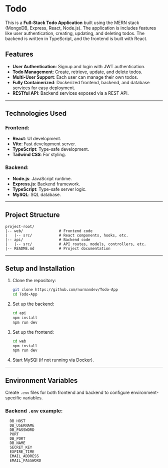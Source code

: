 # Todo

This is a **Full-Stack Todo Application** built using the MERN stack (MongoDB, Express, React, Node.js). The application is includes features like user authentication, creating, updating, and deleting todos. The backend is written in TypeScript, and the frontend is built with React.

## Features

- **User Authentication**: Signup and login with JWT authentication.
- **Todo Management**: Create, retrieve, update, and delete todos.
- **Multi-User Support**: Each user can manage their own todos.
- **Fully Containerized**: Dockerized frontend, backend, and database services for easy deployment.
- **RESTful API**: Backend services exposed via a REST API.

---

## Technologies Used

### Frontend:

- **React**: UI development.
- **Vite**: Fast development server.
- **TypeScript**: Type-safe development.
- **Tailwind CSS**: For styling.

### Backend:

- **Node.js**: JavaScript runtime.
- **Express.js**: Backend framework.
- **TypeScript**: Type-safe server logic.
- **MySQL**: SQL database.

---

## Project Structure

```
project-root/
|-- web/                # Frontend code
|   |-- src/            # React components, hooks, etc.
|-- api/                # Backend code
|   |-- src/            # API routes, models, controllers, etc.
|-- README.md           # Project documentation
```

---

## Setup and Installation


1. Clone the repository:

   ```bash
   git clone https://github.com/nurmandev/Todo-App
   cd Todo-App
   ```

2. Set up the backend:

   ```bash
   cd api
   npm install
   npm run dev
   ```

3. Set up the frontend:

   ```bash
   cd web
   npm install
   npm run dev
   ```

4. Start MySQl (if not running via Docker).

---

## Environment Variables

Create `.env` files for both frontend and backend to configure environment-specific variables.

### Backend `.env` example:

```env
  DB_HOST
  DB_USERNAME
  DB_PASSWORD
  PORT
  DB_PORT
  DB_NAME
  SECRET_KEY
  EXPIRE_TIME
  EMAIL_ADDRESS
  EMAIL_PASSWORD
  ```
